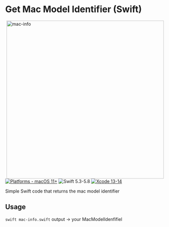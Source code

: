# Get Mac Model Identifier (Swift)

<img align="right" width="500" alt="mac-info" src="https://github.com/ignaciojuarez/get-mac-model-identifier/assets/62676603/146c1a53-f476-44e1-8707-4e9a7a307152">

[![Platforms - macOS 11+](https://img.shields.io/badge/platforms-macOS%2011+-lightgrey.svg?style=flat)](https://developer.apple.com/swift) ![Swift 5.3-5.8](https://img.shields.io/badge/Swift-5.3–5.8-orange.svg?style=flat) [![Xcode 13-14](https://img.shields.io/badge/Xcode-13–14-blue.svg?style=flat)](https://developer.apple.com/swift)

Simple Swift code that returns the mac model identifier

## Usage
`swift mac-info.swift`
output -> your MacModelIdenfifiel
